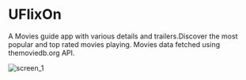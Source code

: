 # UFlixOn
A Movies guide app with various details and trailers.Discover the most popular and top rated movies playing. Movies data fetched using themoviedb.org API.                         
                                                   
![screen_1](https://user-images.githubusercontent.com/49573131/142770014-d557ef45-6872-4239-b1fb-012ecc1134d3.jpg)







